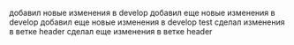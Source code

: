 добавил новые изменения в develop
добавил еще новые изменения в develop
добавил еще новые изменения в develop
test
сделал изменения в ветке header
сделал еще изменения в ветке header
